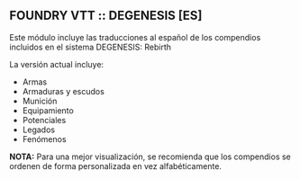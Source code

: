 ## FOUNDRY VTT :: DEGENESIS [ES]

Este módulo incluye las traducciones al español de los compendios incluidos en el sistema DEGENESIS: Rebirth

La versión actual incluye:
* Armas
* Armaduras y escudos
* Munición
* Equipamiento
* Potenciales
* Legados
* Fenómenos

**NOTA:** Para una mejor visualización, se recomienda que los compendios se ordenen de forma personalizada en vez alfabéticamente.